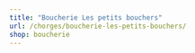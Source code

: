 ```yaml
---
title: "Boucherie Les petits bouchers"
url: /chorges/boucherie-les-petits-bouchers/
shop: boucherie
---
```

